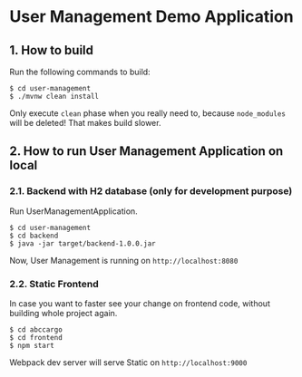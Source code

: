 # User Management Demo Application

## 1. How to build

Run the following commands to build:

    $ cd user-management
    $ ./mvnw clean install
    
Only execute `clean` phase when you really need to, because `node_modules` will be deleted!
That makes build slower.

## 2. How to run User Management Application on local

### 2.1. Backend with H2 database (only for development purpose)

Run UserManagementApplication.

    $ cd user-management
    $ cd backend
    $ java -jar target/backend-1.0.0.jar

Now, User Management is running on `http://localhost:8080`

### 2.2. Static Frontend 

In case you want to faster see your change on frontend code, without building whole project again.

    $ cd abccargo
    $ cd frontend
    $ npm start
    
Webpack dev server will serve Static on `http://localhost:9000`